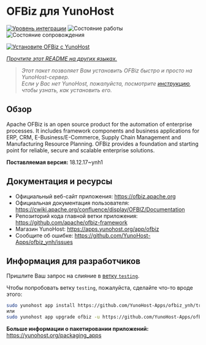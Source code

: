 <!--
Важно: этот README был автоматически сгенерирован <https://github.com/YunoHost/apps/tree/master/tools/readme_generator>
Он НЕ ДОЛЖЕН редактироваться вручную.
-->

# OFBiz для YunoHost

[![Уровень интеграции](https://apps.yunohost.org/badge/integration/ofbiz)](https://ci-apps.yunohost.org/ci/apps/ofbiz/)
![Состояние работы](https://apps.yunohost.org/badge/state/ofbiz)
![Состояние сопровождения](https://apps.yunohost.org/badge/maintained/ofbiz)

[![Установите OFBiz с YunoHost](https://install-app.yunohost.org/install-with-yunohost.svg)](https://install-app.yunohost.org/?app=ofbiz)

*[Прочтите этот README на других языках.](./ALL_README.md)*

> *Этот пакет позволяет Вам установить OFBiz быстро и просто на YunoHost-сервер.*  
> *Если у Вас нет YunoHost, пожалуйста, посмотрите [инструкцию](https://yunohost.org/install), чтобы узнать, как установить его.*

## Обзор

Apache OFBiz is an open source product for the automation of enterprise processes. It includes framework components and business applications for ERP, CRM, E-Business/E-Commerce, Supply Chain Management and Manufacturing Resource Planning. OFBiz provides a foundation and starting point for reliable, secure and scalable enterprise solutions. 


**Поставляемая версия:** 18.12.17~ynh1
## Документация и ресурсы

- Официальный веб-сайт приложения: <https://ofbiz.apache.org>
- Официальная документация пользователя: <https://cwiki.apache.org/confluence/display/OFBIZ/Documentation>
- Репозиторий кода главной ветки приложения: <https://github.com/apache/ofbiz-framework>
- Магазин YunoHost: <https://apps.yunohost.org/app/ofbiz>
- Сообщите об ошибке: <https://github.com/YunoHost-Apps/ofbiz_ynh/issues>

## Информация для разработчиков

Пришлите Ваш запрос на слияние в [ветку `testing`](https://github.com/YunoHost-Apps/ofbiz_ynh/tree/testing).

Чтобы попробовать ветку `testing`, пожалуйста, сделайте что-то вроде этого:

```bash
sudo yunohost app install https://github.com/YunoHost-Apps/ofbiz_ynh/tree/testing --debug
или
sudo yunohost app upgrade ofbiz -u https://github.com/YunoHost-Apps/ofbiz_ynh/tree/testing --debug
```

**Больше информации о пакетировании приложений:** <https://yunohost.org/packaging_apps>
